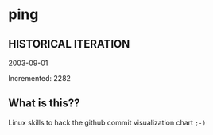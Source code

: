 # ping

## HISTORICAL ITERATION
2003-09-01

Incremented: 2282

## What is this?? 
Linux skills to hack the github commit visualization chart `;-)`
